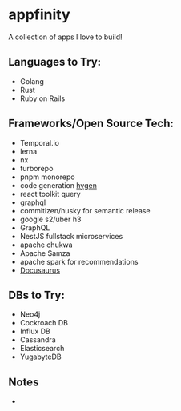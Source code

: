 # appfinity
A collection of apps I love to build!

## Languages to Try:
- Golang
- Rust
- Ruby on Rails

## Frameworks/Open Source Tech:
- Temporal.io
- lerna
- nx
- turborepo
- pnpm monorepo
- code generation [hygen](https://www.hygen.io/)
- react toolkit query
- graphql
- commitizen/husky for semantic release
- google s2/uber h3
- GraphQL
- NestJS fullstack microservices
- apache chukwa
- Apache Samza
- apache spark for recommendations
- [Docusaurus](https://docusaurus.io/)

## DBs to Try:
- Neo4j
- Cockroach DB
- Influx DB
- Cassandra
- Elasticsearch
- YugabyteDB

## Notes
-
